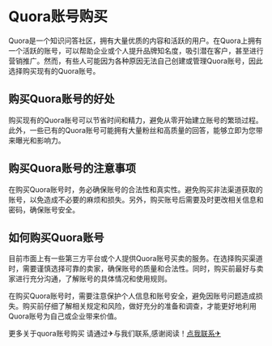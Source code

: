 # Quora账号购买

Quora是一个知识问答社区，拥有大量优质的内容和活跃的用户。在Quora上拥有一个活跃的账号，可以帮助企业或个人提升品牌知名度，吸引潜在客户，甚至进行营销推广。然而，有些人可能因为各种原因无法自己创建或管理Quora账号，因此选择购买现有的Quora账号。

## 购买Quora账号的好处

购买现有的Quora账号可以节省时间和精力，避免从零开始建立账号的繁琐过程。此外，一些已有的Quora账号可能拥有大量粉丝和高质量的回答，能够立即为您带来曝光和影响力。

## 购买Quora账号的注意事项

在购买Quora账号时，务必确保账号的合法性和真实性。避免购买非法渠道获取的账号，以免造成不必要的麻烦和损失。另外，购买账号后需要及时更改相关信息和密码，确保账号安全。

## 如何购买Quora账号

目前市面上有一些第三方平台或个人提供Quora账号买卖的服务。在选择购买渠道时，需要谨慎选择可靠的卖家，确保账号的质量和合法性。同时，购买前最好与卖家进行充分沟通，了解账号的具体情况和使用规则。

在购买Quora账号时，需要注意保护个人信息和账号安全，避免因账号问题造成损失。购买前仔细了解相关规定和风险，做好充分的准备和调查，才能更好地利用Quora账号为自己或企业带来价值。

更多关于quora账号购买 请通过✈与我们联系,感谢阅读！[点我联系✈](https://us.G208.com)